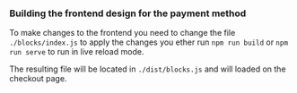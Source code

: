 ### Building the frontend design for the payment method
 To make changes to the frontend you need to change the file `./blocks/index.js` to apply the changes you ether run `npm run build` or `npm run serve` to run in live reload mode. 

 The resulting file will be located in `./dist/blocks.js` and will loaded on the checkout page.